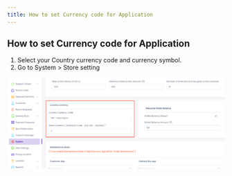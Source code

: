 ```yaml
---
title: How to set Currency code for Application
---
```


## How to set Currency code for Application
1. Select your Country currency code and currency symbol.
2. Go to System > Store setting

 ![eShop](/img/flutter/localecurrency.png)
